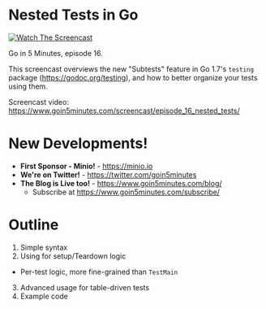 # Nested Tests in Go

[![Watch The Screencast](https://www.goin5minutes.com/img/watch-screencast.svg)](https://www.goin5minutes.com/screencast/episode_16_nested_tests/)

Go in 5 Minutes, episode 16.

This screencast overviews the new "Subtests" feature in Go 1.7's `testing` package (https://godoc.org/testing), and how to better organize your tests using them.

Screencast video:
https://www.goin5minutes.com/screencast/episode_16_nested_tests/


# New Developments!

- __First Sponsor - Minio!__ - https://minio.io
- __We're on Twitter!__ - https://twitter.com/goin5minutes
- __The Blog is Live too!__ - https://www.goin5minutes.com/blog/
  - Subscribe at https://www.goin5minutes.com/subscribe/

# Outline

1. Simple syntax
2. Using for setup/Teardown logic
  - Per-test logic, more fine-grained than `TestMain`
3. Advanced usage for table-driven tests
4. Example code

